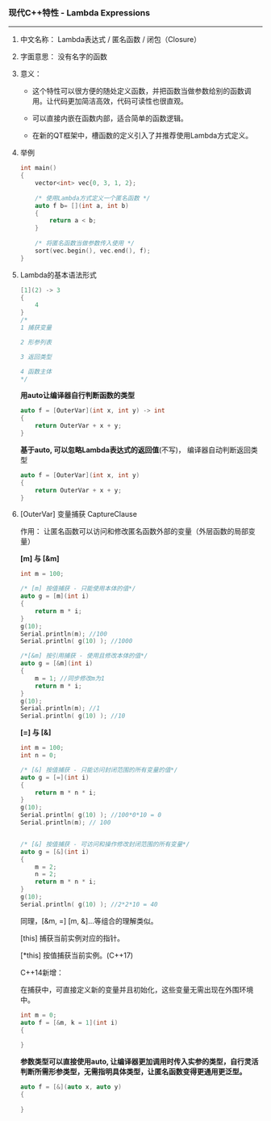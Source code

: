 ### **现代C++特性 - Lambda Expressions**

------

1.  中文名称： Lambda表达式 / 匿名函数  / 闭包（Closure）

2. 字面意思： 没有名字的函数

3. 意义：

   -  这个特性可以很方便的随处定义函数，并把函数当做参数给别的函数调用。让代码更加简洁高效，代码可读性也很直观。

   - 可以直接内嵌在函数内部，适合简单的函数逻辑。
   - 在新的QT框架中，槽函数的定义引入了并推荐使用Lambda方式定义。

4. 举例

   ```c++
   int main()
   {
       vector<int> vec{0, 3, 1, 2};
       
       /* 使用Lambda方式定义一个匿名函数 */
       auto f b= [](int a, int b)
       {
           return a < b;
       }
       
       /* 将匿名函数当做参数传入使用 */
       sort(vec.begin(), vec.end(), f);
   }
   ```

   

5. Lambda的基本语法形式

   ```c++
   [1](2) -> 3
   {
       4
   }
   /*
   1 捕获变量
   
   2 形参列表
   
   3 返回类型
   
   4 函数主体
   */
   ```

   

   

   **用auto让编译器自行判断函数的类型**

   ```c++
   auto f = [OuterVar](int x, int y) -> int
   {
       return OuterVar + x + y;
   }
   ```

   **基于auto, 可以忽略Lambda表达式的返回值**(不写)， 编译器自动判断返回类型

   ```c++
   auto f = [OuterVar](int x, int y)
   {
       return OuterVar + x + y;
   }
   ```

   

6. [OuterVar] 变量捕获 CaptureClause

   作用： 让匿名函数可以访问和修改匿名函数外部的变量（外层函数的局部变量）

   **[m] 与 [&m]**

   ```c++
   int m = 100;
   
   /* [m] 按值捕获 - 只能使用本体的值*/
   auto g = [m](int i)
   {
       return m * i;
   }
   g(10);
   Serial.println(m); //100
   Serial.println( g(10) ); //1000
   
   /*[&m] 按引用捕获 - 使用且修改本体的值*/
   auto g = [&m](int i)
   {
       m = 1; //同步修改m为1
       return m * i;
   }
   g(10);
   Serial.println(m); //1
   Serial.println( g(10) ); //10
   ```

   

   **[=]  与  [&]**

   ```C++
   int m = 100;
   int n = 0;
   
   /* [&] 按值捕获 - 只能访问封闭范围的所有变量的值*/
   auto g = [=](int i)
   {
       return m * n * i;
   }
   g(10);
   Serial.println( g(10) ); //100*0*10 = 0
   Serial.println(m); // 100
   
   
   /* [&] 按值捕获 - 可访问和操作修改封闭范围的所有变量*/
   auto g = [&](int i)
   {
       m = 2;
       n = 2;
       return m * n * i;
   }
   g(10);
   Serial.println( g(10) ); //2*2*10 = 40
   ```

   同理，[&m, =] [m, &]...等组合的理解类似。

   [this] 捕获当前实例对应的指针。

   [*this] 按值捕获当前实例。(C++17)

   

   C++14新增：

   在捕获中，可直接定义新的变量并且初始化，这些变量无需出现在外围环境中。

   ```C++
   int m = 0;
   auto f = [&m, k = 1](int i)
   {
       
   }
   ```

   

   **参数类型可以直接使用auto, 让编译器更加调用时传入实参的类型，自行灵活判断所需形参类型，无需指明具体类型，让匿名函数变得更通用更泛型。**

   ```c++
   auto f = [&](auto x, auto y)
   {
       
   }
   ```

   